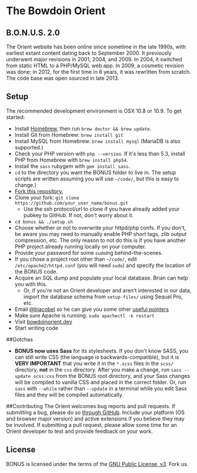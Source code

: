 # The Bowdoin Orient
## B.O.N.U.S. 2.0

The Orient website has been online since sometime in the late 1990s, with earliest extant content dating back to September 2000. It previously underwent major revisions in 2001, 2004, and 2009. In 2004, it switched from static HTML to a PHP/MySQL web app. In 2009, a cosmetic revision was done; in 2012, for the first time in 8 years, it was rewritten from scratch. The code base was open sourced in late 2013.

## Setup
The recommended development environment is OSX 10.8 or 10.9. To get started:

* Install [Homebrew](http://mxcl.github.io/homebrew/), then run `brew doctor && brew update`.
* Install Git from Homebrew: `brew install git`
* Install MySQL from Homebrew: `brew install mysql` (MariaDB is also supported.)
* Check your PHP version with `php --version`. If it's less than 5.3, install PHP from Homebrew with `brew install php54`.
* Install the `sass` rubygem with `gem install sass`. 
* `cd` to the directory you want the BONUS folder to live in. The setup scripts are written assuming you will use `~/code/`, but this is easy to change.)
* [Fork this repository.](https://github.com/BowdoinOrient/bonus/fork)
* Clone your fork: `git clone https://github.com/your_user_name/bonus.git`
	* Use the ssh protocol/url to clone if you have already added your pubkey to GitHub. If not, don't worry about it.
* `cd bonus && ./setup.sh`
* Choose whether or not to overwrite your httpd/php confs. If you don't, be aware you may need to manually enable PHP short tags, zlib output compression, etc. The only reason to not do this is if you have another PHP project already running locally on your computer.
* Provide your password for some `sudo`ing behind-the-scenes.
* If you chose a project root other than `~/code/`, edit `/etc/apache2/httpd.conf` (you will need `sudo`) and specify the location of the BONUS code.
* Acquire an SQL dump and populate your local database. Brian can help you with this. 
	* Or, if you're not an Orient developer and aren't interested in our data, import the database schema from `setup-files/` using Sequel Pro, etc.
* Email [@bjacobel](mailto:bjacobel@gmail.com) so he can give you some other [useful pointers](http://xkcd.com/138/)
* Make sure Apache is running: `sudo apachectl -k restart`
* Visit [bowdoinorient.dev](http://bowdoinorient.dev)
* Start writing code

##Gotchas
- **BONUS now uses Sass** for its stylesheets. If you don't know SASS, you can still write CSS (the language is backwards-compatible), but it is **VERY IMPORTANT** that you write it in the `*.scss` files in the `scss/` directory, **not** in the `css` directory. After you make a change, run `sass --update scss:css` from the BONUS root directory, and your Sass changes will be compiled to vanilla CSS and placed in the correct folder. Or, run `sass` with `--while` rather than `--update` in a terminal while you edit Sass files and they will be compiled automatically.



##Contributing
The Orient welcomes bug reports and pull requests. If submitting a bug, please do so [through GitHub](https://github.com/BowdoinOrient/bonus/issues/new). Include your platform (OS and browser major version) and active extensions if you believe they may be involved. If submitting a pull request, please allow some time for an Orient developer to test and provide feedback on your work.

## License
BONUS is licensed under the terms of the [GNU Public License, v3](https://github.com/BowdoinOrient/bonus/blob/master/LICENSE.md). Fork us.